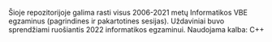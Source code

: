 Šioje repozitorijoje galima rasti visus 2006-2021 metų Informatikos VBE egzaminus (pagrindines ir pakartotines sesijas). Uždaviniai buvo sprendžiami ruošiantis 2022 informatikos egzaminui. Naudojama kalba: C++
